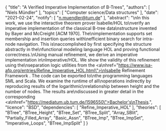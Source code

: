 {
    "title": "A Verified Imperative Implementation of B-Trees",
    "authors": [
        "Niels Mündler"
    ],
    "topics": [
        "Computer science/Data structures"
    ],
    "date": "2021-02-24",
    "notify": [
        "n.muendler@tum.de"
    ],
    "abstract": "\nIn this work, we use the interactive theorem prover Isabelle/HOL to\nverify an imperative implementation of the classical B-tree data\nstructure invented by Bayer and McCreight [ACM 1970]. The\nimplementation supports set membership and insertion queries with\nefficient binary search for intra-node navigation. This is\naccomplished by first specifying the structure abstractly in the\nfunctional modeling language HOL and proving functional correctness.\nUsing manual refinement, we derive an imperative implementation in\nImperative/HOL. We show the validity of this refinement using the\nseparation logic utilities from the <a\nhref=\"https://www.isa-afp.org/entries/Refine_Imperative_HOL.html\">\nIsabelle Refinement Framework </a> . The code can be exported to\nthe programming languages SML and Scala. We examine the runtime of all\noperations indirectly by reproducing results of the logarithmic\nrelationship between height and the number of nodes.  The results are\ndiscussed in greater detail in the corresponding <a\nhref=\"https://mediatum.ub.tum.de/1596550\">Bachelor's\nThesis</a>.",
    "licence": "BSD",
    "dependencies": [
        "Refine_Imperative_HOL"
    ],
    "theories": [
        "BTree",
        "BTree_Height",
        "BTree_Set",
        "BTree_Split",
        "Array_SBlit",
        "Partially_Filled_Array",
        "Basic_Assn",
        "BTree_Imp",
        "BTree_ImpSet",
        "Imperative_Loops",
        "BTree_ImpSplit"
    ]
}